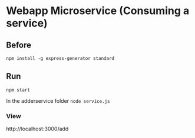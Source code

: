# Webapp Microservice (Consuming a service)

## Before
`npm install -g express-generator standard`

## Run
`npm start`

In the adderservice folder
`node service.js`

### View
http://localhost:3000/add
